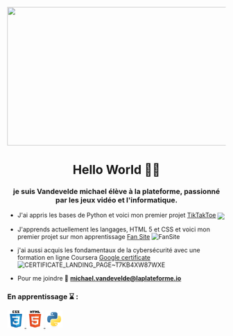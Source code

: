 <img
  align="center" src=https://github.com/user-attachments/assets/016e445b-593b-4978-8288-a81ae092078d
  width="1000"
  height="320"
/>
<h1 align="center"> Hello World 👋🏼</h1>
<h3 align="center">je suis Vandevelde michael élève à la plateforme, passionné par les jeux vidéo et l'informatique.</h3>

- J'ai appris les bases de Python et voici mon premier projet [TikTakToe](https://github.com/vandevelde-michael/TicTacToe/blob/main/TicTacToe.py)
  <img
  align="center" src="https://github.com/user-attachments/assets/9e138103-bc95-44bb-96dd-eb2c8f97d1e8"
  />
 
- J'apprends actuellement les langages, HTML 5 et CSS et voici mon premier projet sur mon apprentissage [Fan Site](https://github.com/MerlinFache/Projet-FanSite)
![FanSite](https://github.com/user-attachments/assets/0589a185-aafb-419f-9c99-db2034bdba05)


- j'ai aussi acquis les fondamentaux de la cybersécurité avec une formation en ligne Coursera [Google certificate](https://www.coursera.org/account/accomplishments/verify/T7KB4XW87WXE)
![CERTIFICATE_LANDING_PAGE~T7KB4XW87WXE](https://github.com/user-attachments/assets/2d6508e2-d379-454b-ae82-6ffbe1b67ad1)

- Pour me joindre 📧 **michael.vandevelde@laplateforme.io**

<p align="left">
</p>

<h3 align="left">En apprentissage ⌛ :</h3>

<p align="left"> <a href="https://www.w3schools.com/css/" target="_blank" rel="noreferrer"> <img src="https://raw.githubusercontent.com/devicons/devicon/master/icons/css3/css3-original-wordmark.svg" alt="css3" width="40" height="40"/> </a> <a href= "https://www.w3.org/html/" target="_blank" rel="noreferrer"> <img src="https://raw.githubusercontent.com/devicons/devicon/master/icons/html5/html5-original-wordmark.svg" alt="html5" width="40" height="40"/> </a> <a href="https://www.python.org" target="_blank" rel="noreferrer"> <img src="https://raw.githubusercontent.com/devicons/devicon/master/icons/python/python-original.svg" alt="python" width="40" height="40"/> </a> </p>

